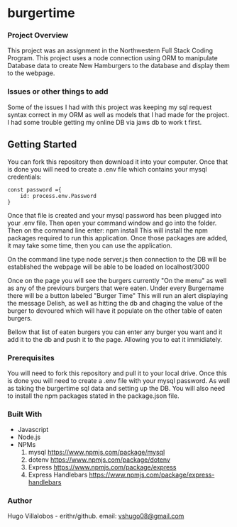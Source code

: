 # burgertime

### Project Overview
This project was an assignment in the Northwestern Full Stack Coding Program. This project uses a node connection using ORM to manipulate Database data to create New Hamburgers to the database and display them to the webpage. 

### Issues or other things to add
Some of the issues I had with this project was keeping my sql request syntax correct in my ORM as well as models that I had made for the project. I had some trouble getting my online DB via jaws db to work t first. 

## Getting Started
You can fork this repository then download it into your computer. Once that is done you will need to create a .env file which contains your mysql credentials: 
```
const password ={
    id: process.env.Password
}
```

Once that file is created and your mysql password has been plugged into your .env file. Then open your command window and go into the folder. Then on the command line enter: npm install
This will install the npm packages required to run this application. Once those packages are added, it may take some time, then you can use the application.

On the command line type node server.js then connection to the DB will be established the webpage will be able to be loaded on localhost/3000 

Once on the page you will see the burgers currently "On the menu" as well as any of the previours burgers that were eaten. Under every Burgername there will be a button labeled "Burger Time" This will run an alert displaying the message Delish, as well as hitting the db and chaging the value of the burger to devoured which will have it populate on the other table of eaten burgers. 

Bellow that list of eaten burgers you can enter any burger you want and it add it to the db and push it to the page. Allowing you to eat it immidiately. 


### Prerequisites
You will need to fork this repository and pull it to your local drive. Once this is done you will need to create a .env file with your mysql password. As well as taking the burgertime sql data and setting up the DB. You will also need to install the npm packages stated in the package.json file.

### Built With
* Javascript
* Node.js
* NPMs 
    1. mysql https://www.npmjs.com/package/mysql
    1. dotenv  https://www.npmjs.com/package/dotenv
    1. Express https://www.npmjs.com/package/express
    1. Express Handlebars https://www.npmjs.com/package/express-handlebars

### Author
Hugo Villalobos - erithr/github. email: vshugo08@gmail.com
